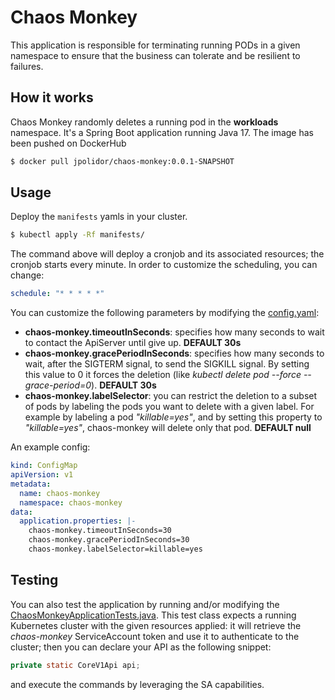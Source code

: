 # Chaos Monkey

This application is responsible for terminating running PODs in a given namespace to ensure that the business can tolerate and 
be resilient to failures.

## How it works

Chaos Monkey randomly deletes a running pod in the **workloads** namespace. It's a Spring Boot application running Java 17.
The image has been pushed on DockerHub
```bash
$ docker pull jpolidor/chaos-monkey:0.0.1-SNAPSHOT
```

## Usage

Deploy the ```manifests``` yamls in your cluster.

```bash
$ kubectl apply -Rf manifests/
```

The command above will deploy a cronjob and its associated resources; the cronjob starts every minute. In order to customize the scheduling, you can change:

```yaml
schedule: "* * * * *"
```

You can customize the following parameters by modifying the [config.yaml](https://github.com/justpolidor/chaos-monkey/manifests/config.yaml):
- **chaos-monkey.timeoutInSeconds**: specifies how many seconds to wait to contact the ApiServer until give up. **DEFAULT 30s**
- **chaos-monkey.gracePeriodInSeconds**: specifies how many seconds to wait, after the SIGTERM signal, to send the SIGKILL signal. By setting this value to 0 it forces the deletion (like _kubectl delete pod <pod-name> --force --grace-period=0_). **DEFAULT 30s**
- **chaos-monkey.labelSelector**: you can restrict the deletion to a subset of pods by labeling the pods you want to delete with a given label. For example by labeling a pod _"killable=yes"_, and by setting this property to _"killable=yes"_, chaos-monkey will delete only that pod. **DEFAULT null**

An example config:
```yaml
kind: ConfigMap
apiVersion: v1
metadata:
  name: chaos-monkey
  namespace: chaos-monkey
data:
  application.properties: |-
    chaos-monkey.timeoutInSeconds=30
    chaos-monkey.gracePeriodInSeconds=30
    chaos-monkey.labelSelector=killable=yes
```

## Testing

You can also test the application by running and/or modifying the [ChaosMonkeyApplicationTests.java](https://github.com/justpolidor/chaos-monkey/blob/main/src/test/java/it/justinpolidori/ChaosMonkey/ChaosMonkeyApplicationTests.java). This test class expects a running Kubernetes cluster with the given resources applied: it will retrieve the _chaos-monkey_ ServiceAccount token and use it to authenticate to the cluster; then you can declare your API as the following snippet:
```java
private static CoreV1Api api;
```
and execute the commands by leveraging the SA capabilities. 